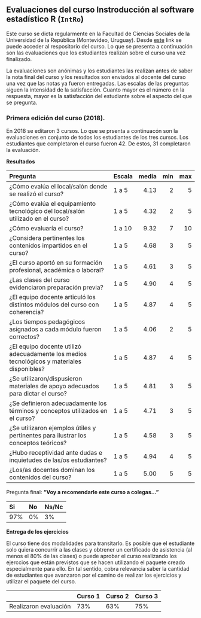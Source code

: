 
<!-- README.md is generated from README.Rmd. Please edit that file -->

## Evaluaciones del curso Instroducción al software estadístico R (`IntRo`)

Este curso se dicta regularmente en la Facultad de Ciencias Sociales de
la Universidad de la República (Montevideo, Uruguay). Desde
[este](https://github.com/Nicolas-Schmidt/IntRo) link se puede acceder
al respositorio del curso. Lo que se presenta a continuación son las
evaluaciones que los estudiantes realizan sobre el curso una vez
finalizado.

La evaluaciones son anónimas y los estudiantes las realizan antes de
saber la nota final del curso y los resultados son enviados al docente
del curso una vez que las notas ya fueron entregadas. Las escalas de las
preguntas siguen la intensidad de la satisfacción. Cuanto mayor es el
número en la respuesta, mayor es la satisfacción del estudiante sobre
el aspecto del que se pregunta.

### Primera edición del curso (2018).

En 2018 se editaron 3 cursos. Lo que se prsenta a continuacón son la
evaluaciones en conjunto de todos los estudiantes de los tres cursos.
Los estudiantes que completaron el curso fueron 42. De estos, 31
completaron la
evaluación.

**Resultados**

| Pregunta                                                                                   | Escala | media | min | max |
| :----------------------------------------------------------------------------------------- | :----- | ----: | --: | --: |
| ¿Cómo evalúa el local/salón donde se realizó el curso?                                     | 1 a 5  |  4.13 |   2 |   5 |
| ¿Cómo evalúa el equipamiento tecnológico del local/salón utilizado en el curso?            | 1 a 5  |  4.32 |   2 |   5 |
| ¿Cómo evaluaría el curso?                                                                  | 1 a 10 |  9.32 |   7 |  10 |
| ¿Considera pertinentes los contenidos impartidos en el curso?                              | 1 a 5  |  4.68 |   3 |   5 |
| ¿El curso aportó en su formación profesional, académica o laboral?                         | 1 a 5  |  4.61 |   3 |   5 |
| ¿Las clases del curso evidenciaron preparación previa?                                     | 1 a 5  |  4.90 |   4 |   5 |
| ¿El equipo docente articuló los distintos módulos del curso con coherencia?                | 1 a 5  |  4.87 |   4 |   5 |
| ¿Los tiempos pedagógicos asignados a cada módulo fueron correctos?                         | 1 a 5  |  4.06 |   2 |   5 |
| ¿El equipo docente utilizó adecuadamente los medios tecnológicos y materiales disponibles? | 1 a 5  |  4.87 |   4 |   5 |
| ¿Se utilizaron/dispusieron materiales de apoyo adecuados para dictar el curso?             | 1 a 5  |  4.81 |   3 |   5 |
| ¿Se definieron adecuadamente los términos y conceptos utilizados en el curso?              | 1 a 5  |  4.71 |   3 |   5 |
| ¿Se utilizaron ejemplos útiles y pertinentes para ilustrar los conceptos teóricos?         | 1 a 5  |  4.58 |   3 |   5 |
| ¿Hubo receptividad ante dudas e inquietudes de las/os estudiantes?                         | 1 a 5  |  4.94 |   4 |   5 |
| ¿Los/as docentes dominan los contenidos del curso?                                         | 1 a 5  |  5.00 |   5 |   5 |

Pregunta final: **“Voy a recomendarle este curso a colegas…”**

| Si  | No | Ns/Nc |
| :-- | :- | :---- |
| 97% | 0% | 3%    |

**Entrega de los ejercicios**

El curso tiene dos modalidades para transitarlo. Es posible que el
estudiante solo quiera concurrir a las clases y obtrener un certificado
de asistencia (al menos el 80% de las clases) o puede aprobar el curso
realizando los ejerccios que están previstos que se hacen utilizando el
paquete creado especialmente para ello. En tal sentido, cobra relevancia
saber la cantidad de estudiantes que avanzaron por el camino de realizar
los ejercicios y utilizar el paquete del curso.

|                       | Curso 1 | Curso 2 | Curso 3 |
| --------------------- | :------ | :------ | :------ |
| Realizaron evaluación | 73%     | 63%     | 75%     |

